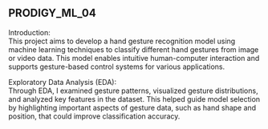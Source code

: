 ## PRODIGY_ML_04
Introduction:   
This project aims to develop a hand gesture recognition model using machine learning techniques to classify different hand gestures from image or video data. This model enables intuitive human-computer interaction and supports gesture-based control systems for various applications.

Exploratory Data Analysis (EDA):    
Through EDA, I examined gesture patterns, visualized gesture distributions, and analyzed key features in the dataset. This helped guide model selection by highlighting important aspects of gesture data, such as hand shape and position, that could improve classification accuracy.
